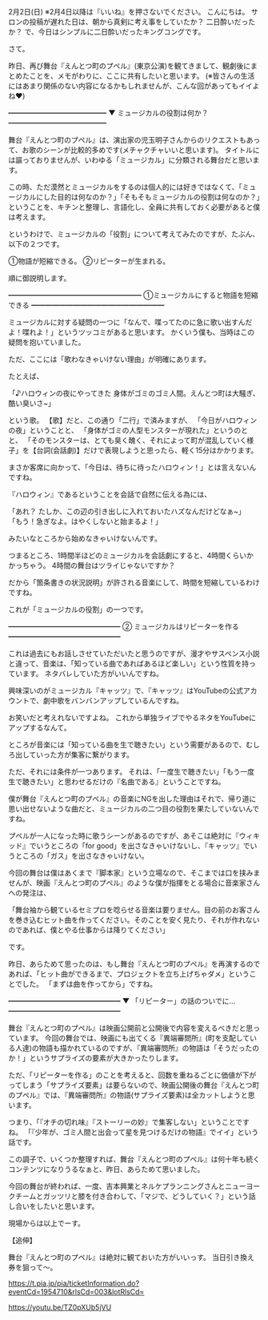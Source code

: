 2月2日(日) ※2月4日以降は『いいね』を押さないでください。
こんにちは。
サロンの投稿が遅れた日は、朝から真剣に考え事をしていたか？ 二日酔いだったか？ で、今日はシンプルに二日酔いだったキングコングです。

さて。

昨日、再び舞台『えんとつ町のプペル』(東京公演)を観てきまして、観劇後にまとめたことを、メモがわりに、ここに共有したいと思います。
(※皆さんの生活にはあまり関係のない内容になるかもしれませんが、こんな回があってもイイよね♥️)

━━━━━━━━━━━━━━
▼ ミュージカルの役割は何か？
━━━━━━━━━━━━━━

舞台『えんとつ町のプペル』は、演出家の児玉明子さんからのリクエストもあって、お歌のシーンが比較的多めです(メチャクチャいいと思います)。
タイトルには謳っておりませんが、いわゆる「ミュージカル」に分類される舞台だと思います。

この時、ただ漠然とミュージカルをするのは個人的には好きではなくて、「ミュージカルにした目的は何なのか？」「そもそもミュージカルの役割は何なのか？」ということを、キチンと整理し、言語化し、全員に共有しておく必要があると僕は考えます。

というわけで、ミュージカルの「役割」について考えてみたのですが、たぶん、以下の２つです。

①物語が短縮できる。
②リピーターが生まれる。

順に御説明します。

━━━━━━━━━━━━━━━━━━━
①ミュージカルにすると物語を短縮できる
━━━━━━━━━━━━━━━━━━━

ミュージカルに対する疑問の一つに「なんで、喋ってたのに急に歌い出すんだよ！喋れよ！」というツッコミがあると思います。
かくいう僕も、当時はこの疑問を抱いていました。

ただ、ここには「歌わなきゃいけない理由」が明確にあります。

たとえば、

「♪ハロウィンの夜にやってきた 身体がゴミのゴミ人間。えんとつ町は大騒ぎ、酷い臭いさ~」

という歌。
【歌】だと、この通り「二行」で済みますが、
「今日がハロウィンの夜」ということと、
「身体がゴミの人型モンスターが現れた」というのとと、
「そのモンスターは、とても臭く醜く、それによって町が混乱していく様子」を【台詞(会話劇)】だけで表現しようと思ったら、軽く15分はかかります。

まさか客席に向かって、「今日は、待ちに待ったハロウィン！」とは言えないんですね。

『ハロウィン』であるということを会話で自然に伝える為には、

「あれ？ たしか、この辺の引き出しに入れておいたハズなんだけどなぁ~」
「もう！急ぎなよ。はやくしないと始まるよ！」

みたいなところから始めなきゃいけないんです。

つまるところ、1時間半ほどのミュージカルを会話劇にすると、4時間くらいかかっちゃう。
4時間の舞台はツライじゃないですか？

だから「箇条書きの状況説明」が許される音楽にして、時間を短縮しているわけですね。

これが「ミュージカルの役割」の一つです。

━━━━━━━━━━━━━━━━
② ミュージカルはリピーターを作る
━━━━━━━━━━━━━━━━

これは過去にもお話しさせていただいたと思うのですが、漫才やサスペンス小説と違って、音楽は、「知っている曲であればあるほど楽しい」という性質を持っています。
ネタバレしていた方がいいんですね。

興味深いのがミュージカル『キャッツ』で、『キャッツ』はYouTubeの公式アカウントで、劇中歌をバンバンアップしているんですね。

お笑いだと考えれないですよね。
これから単独ライブでやるネタをYouTubeにアップするなんて。

ところが音楽には「知っている曲を生で聴きたい」という需要があるので、むしろ出していった方が集客に繋がります。

ただ、それには条件が一つあります。
それは、「一度生で聴きたい」「もう一度生で聴きたい」と思わせるだけの『名曲である』ということですね。

僕が舞台『えんとつ町のプペル』の音楽にNGを出した理由はそれで、帰り道に思い出せないような曲だと、ミュージカルの二つ目の役割を果たしていないんですね。

プペルが一人になった時に歌うシーンがあるのですが、あそこは絶対に『ウィキッド』でいうところの「for good」を出さなきゃいけないし、『キャッツ』でいうところの「ガス」を出さなきゃいけない。

今回の舞台は僕はあくまで『脚本家』という立場なので、そこまでは口を挟みませんが、映画『えんとつ町のプペル』のような僕が指揮をとる場合に音楽家さんへの発注は、

「舞台袖から観ているセミプロを唸らせる音楽は要りません。目の前のお客さんを巻き込むヒット曲を作ってください。そのことを安く見たり、それが作れないのであれば、僕とやる仕事からは降りてください」

です。

昨日、あらためて思ったのは、もし舞台『えんとつ町のプペル』を再演するのであれば、「ヒット曲ができるまで、プロジェクトを立ち上げちゃダメ」ということでした。
「まずは曲を作ってから」ですね。

━━━━━━━━━━━━━━━━
▼ 「リピーター」の話のついでに…
━━━━━━━━━━━━━━━━

舞台『えんとつ町のプペル』は映画公開前と公開後で内容を変えるべきだと思っています。
今回の舞台では、映画にも出てくる『異端審問所』(町を支配している人達)の物語も描かれているのですが、『異端審問所』の物語は「そうだったのか！」というサプライズの要素が大きかったりします。

ただ、「リピーターを作る」のことを考えると、回数を重ねるごとに価値が下がってしまう「サプライズ要素」は要らないので、映画公開後の舞台『えんとつ町のプペル』では、『異端審問所』の物語(サプライズ要素)は全カットしようと思います。

つまり、「『オチの切れ味』『ストーリーの妙』で集客しない」ということですね。
「『少年が、ゴミ人間と出会って星を見つけるだけの物語』でイイ」という話です。

この調子で、いくつか整理すれば、舞台『えんとつ町のプペル』は何十年も続くコンテンツになりうるなぁと、昨日、あらためて思いました。

今回の舞台が終われば、一度、吉本興業とネルケプランニングさんとニューヨークチームとガッツリと膝を付き合わして、「マジで、どうしていく？」という話し合いをしたいと思います。

現場からは以上でーす。

【追伸】

舞台『えんとつ町のプペル』は絶対に観ておいた方がいいっす。
当日引き換え券を狙って～。

https://t.pia.jp/pia/ticketInformation.do?eventCd=1954710&rlsCd=003&lotRlsCd=

https://youtu.be/TZ0pXUb5jVU
